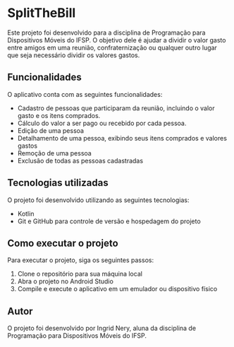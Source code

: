 # SplitTheBill

Este projeto foi desenvolvido para a disciplina de Programação para Dispositivos Móveis do IFSP. 
O objetivo dele é ajudar a dividir o valor gasto entre amigos em uma reunião, confraternização ou
qualquer outro lugar que seja necessário dividir os valores gastos.

## Funcionalidades
O aplicativo conta com as seguintes funcionalidades:
* Cadastro de pessoas que participaram da reunião, incluindo o valor gasto e os itens comprados.
* Cálculo do valor a ser pago ou recebido por cada pessoa.
* Edição de uma pessoa
* Detalhamento de uma pessoa, exibindo seus itens comprados e valores gastos
* Remoção de uma pessoa
* Exclusão de todas as pessoas cadastradas

## Tecnologias utilizadas
O projeto foi desenvolvido utilizando as seguintes tecnologias:
* Kotlin
* Git e GitHub para controle de versão e hospedagem do projeto

## Como executar o projeto
Para executar o projeto, siga os seguintes passos:
1. Clone o repositório para sua máquina local
2. Abra o projeto no Android Studio
3. Compile e execute o aplicativo em um emulador ou dispositivo físico

## Autor
O projeto foi desenvolvido por Ingrid Nery, aluna da disciplina de Programação para Dispositivos Móveis do IFSP.
